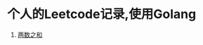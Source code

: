 # 个人的Leetcode记录,使用Golang

1. [两数之和](https://github.com/krizss/leetcode/blob/master/2018/09/two_sum/main.go)